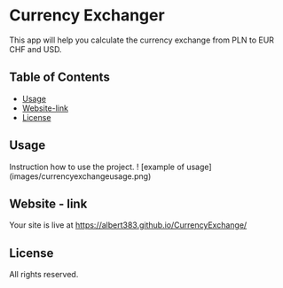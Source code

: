 # Currency Exchanger

This app will help you calculate the currency exchange from PLN to EUR CHF and USD.

## Table of Contents

- [Usage](#usage)
- [Website-link](#website)
- [License](#license)

## Usage
Instruction how to use the project.
! [example of usage] (images/currencyexchangeusage.png)

## Website - link

Your site is live at https://albert383.github.io/CurrencyExchange/

## License

All rights reserved.

